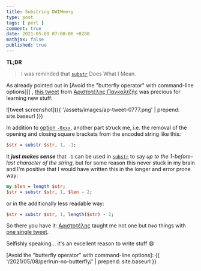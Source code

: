 ```yaml
---
title: Substring DWIMmery
type: post
tags: [ perl ]
comment: true
date: 2021-05-09 07:00:00 +0200
mathjax: false
published: true
---
```


**TL;DR**

> I was reminded that [`substr`][] Does What I Mean.

As already pointed out in [Avoid the "butterfly operator" with
command-line options][] , [this tweet][] from [Αριστοτέλης
Παγκαλτζής][giant] was precious for learning new stuff:

![tweet screenshot]({{ '/assets/images/ap-tweet-0777.png' | prepend: site.baseurl }})

In addition to [option `-0xxx`][], another part struck me, i.e. the
removal of the opening and closing square brackets from the encoded
string like this:

```perl
$str = substr $str, 1, -1;
```

It ***just makes sense*** that `-1` can be used in [`substr`][] to say
*up to the 1-before-last character of the string*, but for some reason
this never stuck in my brain and I'm positive that I would have written
this in the longer and error prone way:

```perl
my $len = length $str;
$str = substr $str, 1, $len - 2;
```

or in the additionally less readable way:

```perl
$str = substr $str, 1, length($str) - 2;
```

So there you have it: [Αριστοτέλης][giant] taught me not one but *two*
things with [one single tweet][this tweet].

Selfishly speaking... it's an excellent reason to write stuff 😄

[option `-0xxx`]: https://perldoc.perl.org/perlrun#-0%5Boctal/hexadecimal%5D
[giant]: http://plasmasturm.org/about/#me
[this tweet]: https://twitter.com/apag/status/1389260909294542851
[`substr`]: https://perldoc.perl.org/functions/substr
[Avoid the "butterfly operator" with command-line options]: {{ '/2021/05/08/perlrun-no-butterfly/' | prepend: site.baseurl }}

